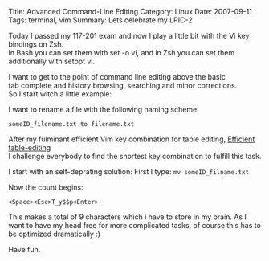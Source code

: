 Title: Advanced Command-Line Editing
Category: Linux
Date: 2007-09-11
Tags: terminal, vim
Summary: Lets celebrate my LPIC-2

Today I passed my 117-201 exam and now I play a little bit with the Vi key bindings on Zsh.  
In Bash you can set them with set -o vi, and in Zsh you can set them additionally with setopt vi.  

I want to get to the point of command line editing above the basic  
tab complete and history browsing, searching and minor corrections.  
So I start witch a little example: 

I want to rename a file with the following naming scheme:

`someID_filename.txt to filename.txt`

After my fulminant efficient Vim key combination for table editing, [Efficient table-editing]({filename}2007-06-13-vim-contest-who-finds-the-shortest-possible-solution-of-changing-an-postgre-tab-in-an-array.md/)   
I challenge everybody to find the shortest key combination to fulfill this task.

I start with an self-deprating solution:
First I type:
`mv someID_filname.txt`

Now the count begins:

`<Space><Esc>T_y$$p<Enter>`

This makes a total of 9 characters which i have to store in my brain. As I want
to have my head free for more complicated tasks, of course this has to
be optimized dramatically :)  

Have fun.  
